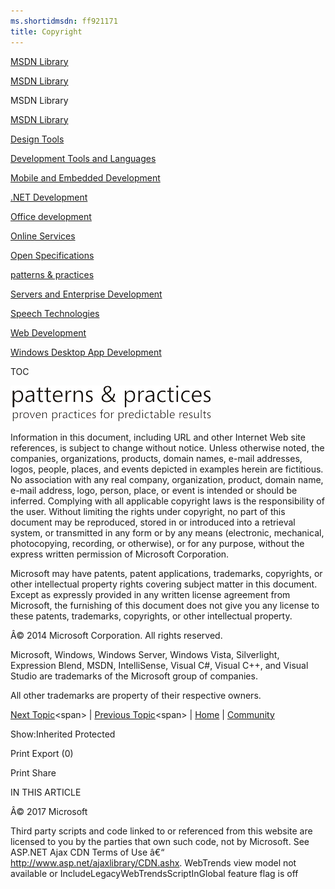 ```yaml
---
ms.shortidmsdn: ff921171
title: Copyright
---
```


<span class="breadcrumbDropSmall"><a href="#" id="tocDropDownButton" title="MSDN Library"><span>MSDN Library</span></a></span>

<span class="breadcrumbDropSmall"><a href="#" id="tocPopupButton" title="MSDN Library"><span>MSDN Library</span></a></span>

MSDN Library

<span id="tabletView_large"></span><span id="tabletView_small"></span><span id="mobileView"></span>
<span class="toc_empty"></span><span id="tocExpandButton">[](javascript:void(0))</span>

<a href="https://msdn.microsoft.com/en-us/library/ms123401.aspx" id="ms310241_MSDN.10_en-us" title="MSDN Library">MSDN Library</a>

<a href="https://msdn.microsoft.com/en-us/library/cc295789.aspx" id="cc295789_Expression.10_en-us" title="Design Tools">Design Tools</a>

<a href="https://msdn.microsoft.com/en-us/library/aa187916.aspx" id="aa187916_MSDN.10_en-us" title="Development Tools and Languages">Development Tools and Languages</a>

<a href="https://msdn.microsoft.com/en-us/library/ms376734.aspx" id="ms376734_MSDN.10_en-us" title="Mobile and Embedded Development">Mobile and Embedded Development</a>

<a href="https://msdn.microsoft.com/en-us/library/ff361664(v=vs.110).aspx" id="aa139615_MSDN.10_en-us" title=".NET Development">.NET Development</a>

<a href="https://msdn.microsoft.com/en-us/library/fp161347.aspx" id="bb665965_office.12_en-us" title="Office development">Office development</a>

<a href="https://msdn.microsoft.com/en-us/library/ee702802.aspx" id="ee702802_MSDN.10_en-us" title="Online Services">Online Services</a>

<a href="https://msdn.microsoft.com/en-us/library/dd208104.aspx" id="cc203350_PROT.20_en-us" title="Open Specifications">Open Specifications</a>

<a href="https://msdn.microsoft.com/en-us/library/ff921345.aspx" id="ff653621_PandP.10_en-us" title="patterns &amp; practices">patterns &amp; practices</a>

<a href="https://msdn.microsoft.com/en-us/library/aa155072.aspx" id="aa155072_MSDN.10_en-us" title="Servers and Enterprise Development">Servers and Enterprise Development</a>

<a href="https://msdn.microsoft.com/en-us/library/hh323806(v=office.14).aspx" id="jj127411_office.14_en-us" title="Speech Technologies">Speech Technologies</a>

<a href="https://msdn.microsoft.com/en-us/library/aa155073.aspx" id="aa155073_MSDN.10_en-us" title="Web Development">Web Development</a>

<a href="https://msdn.microsoft.com/en-us/library/ee663300(v=vs.85).aspx" id="aa139672_MSDN.10_en-us" title="Windows Desktop App Development">Windows Desktop App Development</a>

<a href="javascript:void(0)" id="tocMenuToggler"><span id="tocMenuTogglerIcon" class="tocMenuCollapse" role="button" aria-expanded="true" aria-label="Table of contents menu"></span></a>
TOC

<a href="javascript:void(0)" id="isd_archiveControlResponsive"></a>

[<img src="images/Ff921171_patterns___practices_Developer_Center.png" title="patterns &amp; practices Developer Center" alt="patterns &amp; practices Developer Center" id="pnp-logo" />](http://microsoft.com/practices)

<span id="pandpNavBlock"></span>
Information in this document, including URL and other Internet Web site references, is subject to change without notice. Unless otherwise noted, the companies, organizations, products, domain names, e-mail addresses, logos, people, places, and events depicted in examples herein are fictitious. No association with any real company, organization, product, domain name, e-mail address, logo, person, place, or event is intended or should be inferred. Complying with all applicable copyright laws is the responsibility of the user. Without limiting the rights under copyright, no part of this document may be reproduced, stored in or introduced into a retrieval system, or transmitted in any form or by any means (electronic, mechanical, photocopying, recording, or otherwise), or for any purpose, without the express written permission of Microsoft Corporation.

Microsoft may have patents, patent applications, trademarks, copyrights, or other intellectual property rights covering subject matter in this document. Except as expressly provided in any written license agreement from Microsoft, the furnishing of this document does not give you any license to these patents, trademarks, copyrights, or other intellectual property.

Â© 2014 Microsoft Corporation. All rights reserved.

Microsoft, Windows, Windows Server, Windows Vista, Silverlight, Expression Blend, MSDN, IntelliSense, Visual C\#, Visual C++, and Visual Studio are trademarks of the Microsoft group of companies.

All other trademarks are property of their respective owners.

[Next Topic](https://msdn.microsoft.com/en-us/library/gg430869(v=pandp.40))<span> | </span>[Previous Topic](https://msdn.microsoft.com/en-us/library/gg405489(v=pandp.40))<span> | </span>[Home](https://msdn.microsoft.com/en-us/library/gg406140)<span> | </span>[Community](https://compositewpf.codeplex.com/)

<span id="pandpDate"></span>

<span>Show:</span>Inherited Protected

Print
Export (<span class="count">0</span>)

<span id="closeButton" class="tocCloseSmall"></span>

Print
Share

IN THIS ARTICLE

Â© 2017 Microsoft

Third party scripts and code linked to or referenced from this website are licensed to you by the parties that own such code, not by Microsoft. See ASP.NET Ajax CDN Terms of Use â€“ http://www.asp.net/ajaxlibrary/CDN.ashx. WebTrends view model not available or IncludeLegacyWebTrendsScriptInGlobal feature flag is off
